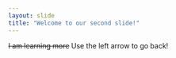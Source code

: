 ```yaml
---
layout: slide
title: "Welcome to our second slide!"
---
```

~~I am learning more~~
Use the left arrow to go back!
